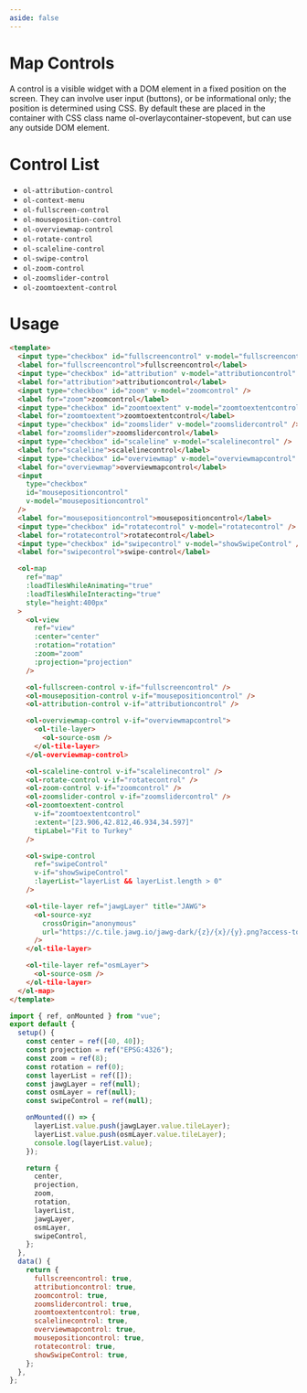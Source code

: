```yaml
---
aside: false
---
```


# Map Controls

A control is a visible widget with a DOM element in a fixed position on the screen. They can involve user input (buttons), or be informational only; the position is determined using CSS. By default these are placed in the container with CSS class name ol-overlaycontainer-stopevent, but can use any outside DOM element.

<script setup>
import MapControlDemo from "@demos/MapControlDemo.vue"
</script>
<ClientOnly>
<MapControlDemo />
</ClientOnly>

# Control List

- `ol-attribution-control`
- `ol-context-menu`
- `ol-fullscreen-control`
- `ol-mouseposition-control`
- `ol-overviewmap-control`
- `ol-rotate-control`
- `ol-scaleline-control`
- `ol-swipe-control`
- `ol-zoom-control`
- `ol-zoomslider-control`
- `ol-zoomtoextent-control`

# Usage

```html
<template>
  <input type="checkbox" id="fullscreencontrol" v-model="fullscreencontrol" />
  <label for="fullscreencontrol">fullscreencontrol</label>
  <input type="checkbox" id="attribution" v-model="attributioncontrol" />
  <label for="attribution">attributioncontrol</label>
  <input type="checkbox" id="zoom" v-model="zoomcontrol" />
  <label for="zoom">zoomcontrol</label>
  <input type="checkbox" id="zoomtoextent" v-model="zoomtoextentcontrol" />
  <label for="zoomtoextent">zoomtoextentcontrol</label>
  <input type="checkbox" id="zoomslider" v-model="zoomslidercontrol" />
  <label for="zoomslider">zoomslidercontrol</label>
  <input type="checkbox" id="scaleline" v-model="scalelinecontrol" />
  <label for="scaleline">scalelinecontrol</label>
  <input type="checkbox" id="overviewmap" v-model="overviewmapcontrol" />
  <label for="overviewmap">overviewmapcontrol</label>
  <input
    type="checkbox"
    id="mousepositioncontrol"
    v-model="mousepositioncontrol"
  />
  <label for="mousepositioncontrol">mousepositioncontrol</label>
  <input type="checkbox" id="rotatecontrol" v-model="rotatecontrol" />
  <label for="rotatecontrol">rotatecontrol</label>
  <input type="checkbox" id="swipecontrol" v-model="showSwipeControl" />
  <label for="swipecontrol">swipe-control</label>

  <ol-map
    ref="map"
    :loadTilesWhileAnimating="true"
    :loadTilesWhileInteracting="true"
    style="height:400px"
  >
    <ol-view
      ref="view"
      :center="center"
      :rotation="rotation"
      :zoom="zoom"
      :projection="projection"
    />

    <ol-fullscreen-control v-if="fullscreencontrol" />
    <ol-mouseposition-control v-if="mousepositioncontrol" />
    <ol-attribution-control v-if="attributioncontrol" />

    <ol-overviewmap-control v-if="overviewmapcontrol">
      <ol-tile-layer>
        <ol-source-osm />
      </ol-tile-layer>
    </ol-overviewmap-control>

    <ol-scaleline-control v-if="scalelinecontrol" />
    <ol-rotate-control v-if="rotatecontrol" />
    <ol-zoom-control v-if="zoomcontrol" />
    <ol-zoomslider-control v-if="zoomslidercontrol" />
    <ol-zoomtoextent-control
      v-if="zoomtoextentcontrol"
      :extent="[23.906,42.812,46.934,34.597]"
      tipLabel="Fit to Turkey"
    />

    <ol-swipe-control
      ref="swipeControl"
      v-if="showSwipeControl"
      :layerList="layerList && layerList.length > 0"
    />

    <ol-tile-layer ref="jawgLayer" title="JAWG">
      <ol-source-xyz
        crossOrigin="anonymous"
        url="https://c.tile.jawg.io/jawg-dark/{z}/{x}/{y}.png?access-token=87PWIbRaZAGNmYDjlYsLkeTVJpQeCfl2Y61mcHopxXqSdxXExoTLEv7dwqBwSWuJ"
      />
    </ol-tile-layer>

    <ol-tile-layer ref="osmLayer">
      <ol-source-osm />
    </ol-tile-layer>
  </ol-map>
</template>
```

```js
import { ref, onMounted } from "vue";
export default {
  setup() {
    const center = ref([40, 40]);
    const projection = ref("EPSG:4326");
    const zoom = ref(8);
    const rotation = ref(0);
    const layerList = ref([]);
    const jawgLayer = ref(null);
    const osmLayer = ref(null);
    const swipeControl = ref(null);

    onMounted(() => {
      layerList.value.push(jawgLayer.value.tileLayer);
      layerList.value.push(osmLayer.value.tileLayer);
      console.log(layerList.value);
    });

    return {
      center,
      projection,
      zoom,
      rotation,
      layerList,
      jawgLayer,
      osmLayer,
      swipeControl,
    };
  },
  data() {
    return {
      fullscreencontrol: true,
      attributioncontrol: true,
      zoomcontrol: true,
      zoomslidercontrol: true,
      zoomtoextentcontrol: true,
      scalelinecontrol: true,
      overviewmapcontrol: true,
      mousepositioncontrol: true,
      rotatecontrol: true,
      showSwipeControl: true,
    };
  },
};
```
